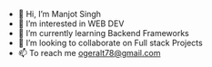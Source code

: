 - 👋 Hi, I’m Manjot Singh
- 👀 I’m interested in WEB DEV
- 🌱 I’m currently learning Backend Frameworks
- 💞️ I’m looking to collaborate on Full stack Projects
- 📫 To reach me ogeralt78@gmail.com


<!---
Manjot132/Manjot132 is a ✨ special ✨ repository because its `README.md` (this file) appears on your GitHub profile.
You can click the Preview link to take a look at your changes.
--->
